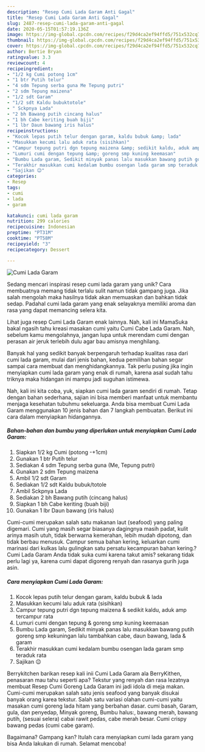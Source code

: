 ```yaml
---
description: "Resep Cumi Lada Garam Anti Gagal"
title: "Resep Cumi Lada Garam Anti Gagal"
slug: 2487-resep-cumi-lada-garam-anti-gagal
date: 2020-05-15T01:57:19.136Z
image: https://img-global.cpcdn.com/recipes/f29d4ca2ef94ffd5/751x532cq70/cumi-lada-garam-foto-resep-utama.jpg
thumbnail: https://img-global.cpcdn.com/recipes/f29d4ca2ef94ffd5/751x532cq70/cumi-lada-garam-foto-resep-utama.jpg
cover: https://img-global.cpcdn.com/recipes/f29d4ca2ef94ffd5/751x532cq70/cumi-lada-garam-foto-resep-utama.jpg
author: Bertie Bryan
ratingvalue: 3.3
reviewcount: 4
recipeingredient:
- "1/2 kg Cumi potong 1cm"
- "1 btr Putih telur"
- "4 sdm Tepung serba guna Me Tepung putri"
- "2 sdm Tepung maizena"
- "1/2 sdt Garam"
- "1/2 sdt Kaldu bubuktotole"
- " Sckpnya Lada"
- "2 bh Bawang putih cincang halus"
- "1 bh Cabe keriting buah biji"
- "1 lbr Daun bawang iris halus"
recipeinstructions:
- "Kocok lepas putih telur dengan garam, kaldu bubuk &amp; lada"
- "Masukkan kecumi lalu aduk rata (sisihkan)"
- "Campur tepung putri dgn tepung maizena &amp; sedikit kaldu, aduk amp tercampur rata"
- "Lumuri cumi dengan tepung &amp; goreng smp kuning keemasan"
- "Bumbu Lada garam, Sedikit minyak panas lalu masukkan bawang putih goreng smp kekuningan lalu tambahkan cabe, daun bawang, lada &amp; garam"
- "Terakhir masukkan cumi kedalam bumbu osengan lada garam smp teraduk rata"
- "Sajikan 😉"
categories:
- Resep
tags:
- cumi
- lada
- garam

katakunci: cumi lada garam 
nutrition: 299 calories
recipecuisine: Indonesian
preptime: "PT31M"
cooktime: "PT58M"
recipeyield: "3"
recipecategory: Dessert

---
```



![Cumi Lada Garam](https://img-global.cpcdn.com/recipes/f29d4ca2ef94ffd5/751x532cq70/cumi-lada-garam-foto-resep-utama.jpg)

Sedang mencari inspirasi resep cumi lada garam yang unik? Cara membuatnya memang tidak terlalu sulit namun tidak gampang juga. Jika salah mengolah maka hasilnya tidak akan memuaskan dan bahkan tidak sedap. Padahal cumi lada garam yang enak selayaknya memiliki aroma dan rasa yang dapat memancing selera kita.

Lihat juga resep Cumi Lada Garam enak lainnya. Nah, kali ini MamaSuka bakal ngasih tahu kreasi masakan cumi yaitu Cumi Cabe Lada Garam. Nah, sebelum kamu mengolahnya, jangan lupa untuk merendam cumi dengan perasan air jeruk terlebih dulu agar bau amisnya menghilang.

Banyak hal yang sedikit banyak berpengaruh terhadap kualitas rasa dari cumi lada garam, mulai dari jenis bahan, kedua pemilihan bahan segar sampai cara membuat dan menghidangkannya. Tak perlu pusing jika ingin menyiapkan cumi lada garam yang enak di rumah, karena asal sudah tahu triknya maka hidangan ini mampu jadi suguhan istimewa.


Nah, kali ini kita coba, yuk, siapkan cumi lada garam sendiri di rumah. Tetap dengan bahan sederhana, sajian ini bisa memberi manfaat untuk membantu menjaga kesehatan tubuhmu sekeluarga. Anda bisa membuat Cumi Lada Garam menggunakan 10 jenis bahan dan 7 langkah pembuatan. Berikut ini cara dalam menyiapkan hidangannya.

<!--inarticleads1-->

##### Bahan-bahan dan bumbu yang diperlukan untuk menyiapkan Cumi Lada Garam:

1. Siapkan 1/2 kg Cumi (potong -+1cm)
1. Gunakan 1 btr Putih telur
1. Sediakan 4 sdm Tepung serba guna (Me, Tepung putri)
1. Gunakan 2 sdm Tepung maizena
1. Ambil 1/2 sdt Garam
1. Sediakan 1/2 sdt Kaldu bubuk/totole
1. Ambil  Sckpnya Lada
1. Sediakan 2 bh Bawang putih (cincang halus)
1. Siapkan 1 bh Cabe keriting (buah biji)
1. Gunakan 1 lbr Daun bawang (iris halus)


Cumi-cumi merupakan salah satu makanan laut (seafood) yang paling digemari. Cumi yang masih segar biasanya dagingnya masih padat, kulit arinya masih utuh, tidak berwarna kemerahan, lebih mudah dipotong, dan tidak berbau menusuk. Campur semua bahan kering, keluarkan cumi marinasi dari kulkas lalu gulingkan satu persatu kecampuran bahan kering.? Cumi Lada Garam Anda tidak suka cumi karena takut amis? sekarang tidak perlu lagi ya, karena cumi dapat digoreng renyah dan rasanya gurih juga asin. 

<!--inarticleads2-->

##### Cara menyiapkan Cumi Lada Garam:

1. Kocok lepas putih telur dengan garam, kaldu bubuk &amp; lada
1. Masukkan kecumi lalu aduk rata (sisihkan)
1. Campur tepung putri dgn tepung maizena &amp; sedikit kaldu, aduk amp tercampur rata
1. Lumuri cumi dengan tepung &amp; goreng smp kuning keemasan
1. Bumbu Lada garam, Sedikit minyak panas lalu masukkan bawang putih goreng smp kekuningan lalu tambahkan cabe, daun bawang, lada &amp; garam
1. Terakhir masukkan cumi kedalam bumbu osengan lada garam smp teraduk rata
1. Sajikan 😉


Berrykitchen barikan resep kali inii Cumi Lada Garam ala BerryKithen, penasaran mau tahu seperti apa? Tekstur yang renyah dan rasa lezatnya membuat Resep Cumi Goreng Lada Garam ini jadi idola di meja makan. Cumi-cumi merupakan salah satu jenis seafood yang banyak disukai banyak orang karea tekstur. Salah satu variasi olahan cumi-cumi yaitu masakan cumi goreng lada hitam yang berbahan dasar. cumi basah, Garam, gula, dan penyedap, Minyak goreng, Bumbu halus:, bawang merah, bawang putih, (sesuai selera) cabai rawit pedas, cabe merah besar. Cumi crispy bawang pedas (cumi cabe garam). 

Bagaimana? Gampang kan? Itulah cara menyiapkan cumi lada garam yang bisa Anda lakukan di rumah. Selamat mencoba!
